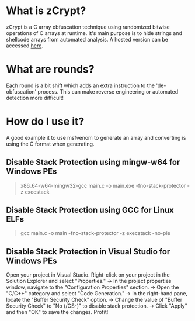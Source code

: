 # What is zCrypt?
zCrypt is a C array obfuscation technique using randomized bitwise operations of C arrays at runtime.
It's main purpose is to hide strings and shellcode arrays from automated analysis. A hosted version can be accessed [here](https://ubfi.github.io/zCrypt/index.html).
# What are rounds?
Each round is a bit shift which adds an extra instruction to the 'de-obfuscation' process. This can make reverse engineering or automated detection more difficult!
# How do I use it?
A good example it to use msfvenom to generate an array and converting is using the C format when generating.

## Disable Stack Protection using mingw-w64 for Windows PEs
>x86_64-w64-mingw32-gcc main.c -o main.exe -fno-stack-protector -z execstack

## Disable Stack Protection using GCC for Linux ELFs
>gcc main.c -o main -fno-stack-protector -z execstack -no-pie

## Disable Stack Protection in Visual Studio for Windows PEs
Open your project in Visual Studio.
Right-click on your project in the Solution Explorer and select "Properties." ->
In the project properties window, navigate to the "Configuration Properties" section. ->
Open the "C/C++" category and select "Code Generation." ->
In the right-hand pane, locate the "Buffer Security Check" option. ->
Change the value of "Buffer Security Check" to "No (/GS-)" to disable stack protection. ->
Click "Apply" and then "OK" to save the changes. Profit!
